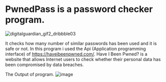 # PwnedPass is a password checker program.


![digitalguardian_gif2_dribbble03](https://user-images.githubusercontent.com/77974484/147478768-5de0d52a-a542-47a9-8297-596ffe679fb0.gif)

It checks how many number of similar passwords has been used and it is safe or not.
 In this program i used the Api (Application programming interface) of  https://haveibeenpwned.com/. 
 Have I Been Pwned? is a website that allows Internet users to check whether their personal data has been compromised by data breaches. 
 
 The Output of program.
 ![image](https://user-images.githubusercontent.com/77974484/118612922-e0131580-b7db-11eb-8104-6b18236942df.png)

